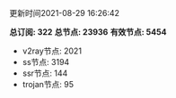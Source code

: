 更新时间2021-08-29 16:26:42

**总订阅: 322**
**总节点: 23936**
**有效节点: 5454**
- v2ray节点: 2021
- ss节点: 3194
- ssr节点: 144
- trojan节点: 95
